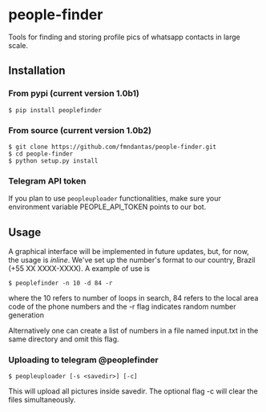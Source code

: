 # people-finder
Tools for finding and storing profile pics of whatsapp contacts in large scale.

## Installation
### From pypi (current version 1.0b1)

    $ pip install peoplefinder

### From source (current version 1.0b2)

    $ git clone https://github.com/fmndantas/people-finder.git
    $ cd people-finder
    $ python setup.py install

### Telegram API token

If you plan to use `peopleuploader` functionalities, make sure your environment
variable PEOPLE_API_TOKEN points to our bot.

## Usage

A graphical interface will be implemented in future updates, but, for now, the usage is *inline*. We've set up the number's format to our
country, Brazil (+55 XX XXXX-XXXX). A example of use is

    $ peoplefinder -n 10 -d 84 -r

where the 10 refers to number of loops in search, 84 refers to the local area code of the phone numbers and
the -r flag indicates random number generation

Alternatively one can create a list of numbers in a file named 
input.txt in the same directory and omit this flag.

### Uploading to telegram @peoplefinder

    $ peopleuploader [-s <savedir>] [-c]
    
This will upload all pictures inside savedir. 
The optional flag -c will clear the files simultaneously.
